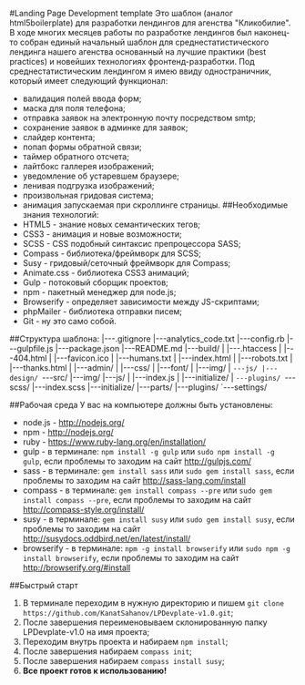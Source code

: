 #Landing Page Development template
Это шаблон (аналог html5boilerplate) для разработки лендингов для агенства "Кликобилие".
В ходе многих месяцев работы по разработке лендингов был наконец-то собран единый начальный шаблон для среднестатистического лендинга нашего агенства основанный на лучшие практики (best practices) и новейших технологиях фронтенд-разработки.
Под среднестатистическим лендингом я имею ввиду одностраничник, который имеет следующий функционал:
 - валидация полей ввода форм;
 - маска для поля телефона;
 - отправка заявок на электронную почту посредством smtp;
 - сохранение заявок в админке для заявок;
 - слайдер контента;
 - попап формы обратной связи;
 - таймер обратного отсчета;
 - лайтбокс галлерея изображений;
 - уведомление об устаревшем браузере;
 - ленивая подгрузка изображений;
 - произвольная гридовая система;
 - анимация запускаемая при скроллинге страницы.
##Необходимые знания технологий:
 - HTML5 - знание новых семантических тегов;
 - CSS3 - анимация и новые возможности;
 - SCSS - CSS подобный синтаксис препроцессора SASS;
 - Compass - библиотека/фреймворк для SCSS;
 - Susy - гридовый/сеточный фреймворк для Compass;
 - Animate.css - библиотека CSS3 анимаций;
 - Gulp - потоковый сборщик проектов;
 - npm - пакетный менеджер для node.js;
 - Browserify - определяет зависимости между JS-скриптами;
 - phpMailer - библиотека отправки писем;
 - Git - ну это само собой.

##Структура шаблона:
    |---.gitignore
    |---analytics_code.txt
    |---config.rb
    |---gulpfile.js
    |---package.json
    |---README.md
    |---build/
    |   |---.htaccess
    |   |---404.html
    |   |---favicon.ico
    |   |---humans.txt
    |   |---index.html
    |   |---robots.txt
    |   |---thanks.html
    |   |---admin/
    |   |---css/
    |   |---font/
    |   |---img/
    |   `---js/
    |---design/
    `---src/
        |---img/
        |---js/
        |   |---index.js
        |   |---initialize/
        |   `---plugins/
        `---scss/
            |---index.scss
            |---initialize/
            |---parts/
            |---plugins/
            `---settings/

##Рабочая среда
У вас на компьютере должны быть установлены:
 - node.js - http://nodejs.org/
 - npm - http://nodejs.org/
 - ruby - https://www.ruby-lang.org/en/installation/
 - gulp - в терминале: `npm install -g gulp` или `sudo npm install -g gulp`, если проблемы то заходим на сайт http://gulpjs.com/
 - sass - в терминале: `gem install sass` или `sudo gem install sass`, если проблемы то заходим на сайт http://sass-lang.com/install
 - compass - в терминале: `gem install compass --pre` или `sudo gem install compass --pre`, если проблемы то заходим на сайт http://compass-style.org/install/
 - susy - в терминале: `gem install susy` или `sudo gem install susy`, если проблемы то заходим на сайт http://susydocs.oddbird.net/en/latest/install/
 - browserify - в терминале: `npm -g install browserify` или `sudo npm -g install browserify`, если проблемы то заходим на сайт http://browserify.org/#install

##Быстрый старт
1. В терминале переходим в нужную директорию и пишем `git clone https://github.com/KanatSahanov/LPDevplate-v1.0.git`;
2. После завершения переименовываем склонированную папку LPDevplate-v1.0 на имя проекта;
3. Переходим внутрь проекта и набираем `npm install`;
4. После завершения набираем `compass init`;
5. После завершения набираем `compass install susy`;
6. **Все проект готов к использованию!**
